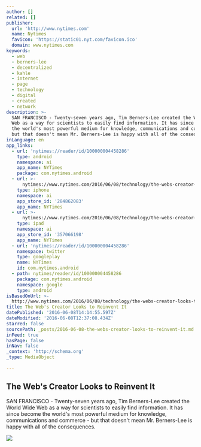 ```yaml
---
author: []
related: []
publisher:
  url: 'http://www.nytimes.com'
  name: Nytimes
  favicon: 'https://static01.nyt.com/favicon.ico'
  domain: www.nytimes.com
keywords:
  - web
  - berners-lee
  - decentralized
  - kahle
  - internet
  - page
  - technology
  - digital
  - created
  - network
description: >-
  SAN FRANCISCO - Twenty-seven years ago, Tim Berners-Lee created the World Wide
  Web as a way for scientists to easily find information. It has since become
  the world's most powerful medium for knowledge, communications and commerce -
  but that doesn't mean Mr. Berners-Lee is happy with all of the consequences.
inLanguage: en
app_links:
  - url: 'nytimes://reader/id/100000004458286'
    type: android
    namespace: ai
    app_name: NYTimes
    package: com.nytimes.android
  - url: >-
      nytimes://www.nytimes.com/2016/06/08/technology/the-webs-creator-looks-to-reinvent-it.html
    type: iphone
    namespace: ai
    app_store_id: '284862083'
    app_name: NYTimes
  - url: >-
      nytimes://www.nytimes.com/2016/06/08/technology/the-webs-creator-looks-to-reinvent-it.html
    type: ipad
    namespace: ai
    app_store_id: '357066198'
    app_name: NYTimes
  - url: 'nytimes://reader/id/100000004458286'
    namespace: twitter
    type: googleplay
    name: NYTimes
    id: com.nytimes.android
  - path: nytimes/reader/id/100000004458286
    package: com.nytimes.android
    namespace: google
    type: android
isBasedOnUrl: >-
  http://www.nytimes.com/2016/06/08/technology/the-webs-creator-looks-to-reinvent-it.html
title: The Web's Creator Looks to Reinvent It
datePublished: '2016-06-08T14:14:55.597Z'
dateModified: '2016-06-08T12:37:08.434Z'
starred: false
sourcePath: _posts/2016-06-08-the-webs-creator-looks-to-reinvent-it.md
inFeed: true
hasPage: false
inNav: false
_context: 'http://schema.org'
_type: MediaObject

---
```

<article style=""><h1>The Web's Creator Looks to Reinvent It</h1><p>SAN FRANCISCO - Twenty-seven years ago, Tim Berners-Lee created the World Wide Web as a way for scientists to easily find information. It has since become the world's most powerful medium for knowledge, communications and commerce - but that doesn't mean Mr. Berners-Lee is happy with all of the consequences.</p><img src="https://static01.nyt.com/images/2016/06/08/business/08REINVENT/08REINVENT-facebookJumbo.jpg" /></article>